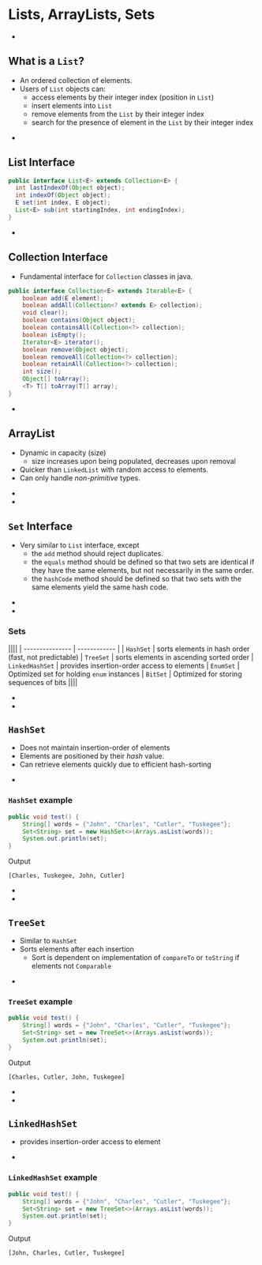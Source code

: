 # Lists, ArrayLists, Sets

-
## What is a `List`?
* An ordered collection of elements.
* Users of `List` objects can:
  * access elements by their integer index (position in `List`)
  * insert elements into `List`
  * remove elements from the `List` by their integer index
  * search for the presence of element in the `List` by their integer index


-
## List Interface
```java
public interface List<E> extends Collection<E> {
  int lastIndexOf(Object object);
  int indexOf(Object object);
  E set(int index, E object);
  List<E> sub(int startingIndex, int endingIndex);
}
```


-
## Collection Interface
* Fundamental interface for `Collection` classes in java.

```java
public interface Collection<E> extends Iterable<E> {
    boolean add(E element);
    boolean addAll(Collection<? extends E> collection);
    void clear();
    boolean contains(Object object);
    boolean containsAll(Collection<?> collection);
    boolean isEmpty();
    Iterator<E> iterator();
    boolean remove(Object object);
    boolean removeAll(Collection<?> collection);
    boolean retainAll(Collection<?> collection);
    int size();
    Object[] toArray();
    <T> T[] toArray(T[] array);
}
```



-
## ArrayList
* Dynamic in capacity (size)
  * size increases upon being populated, decreases upon removal
* Quicker than `LinkedList` with random access to elements.
* Can only handle _non-primitive_ types.




-
-
## `Set` Interface
* Very similar to `List` interface, except
	* the `add` method should reject duplicates.
	* the `equals` method should be defined so that two sets are identical if they have the same elements, but not necessarily in the same order.
	* the `hashCode` method should be defined so that two sets with the same elements yield the same hash code.


-
-
### Sets
||||
| --------------- | ------------ |
| `HashSet`         | sorts elements in hash order (fast, not predictable)
| `TreeSet`         | sorts elements in ascending sorted order
| `LinkedHashSet`   | provides insertion-order access to elements
| `EnumSet`         | Optimized set for holding `enum` instances
| `BitSet`          | Optimized for storing sequences of bits
||||




-
-
## `HashSet`
* Does not maintain insertion-order of elements
* Elements are positioned by their _hash_ value.
* Can retrieve elements quickly due to efficient hash-sorting



-
### `HashSet` example
```java
public void test() {
    String[] words = {"John", "Charles", "Cutler", "Tuskegee"};
    Set<String> set = new HashSet<>(Arrays.asList(words));
    System.out.println(set);
}
```

Output

```
[Charles, Tuskegee, John, Cutler]
```




-
-
## `TreeSet`
* Similar to `HashSet`
* Sorts elements after each insertion
  * Sort is dependent on implementation of `compareTo` or `toString` if elements not `Comparable`









-
### `TreeSet` example

```java
public void test() {
    String[] words = {"John", "Charles", "Cutler", "Tuskegee"};
    Set<String> set = new TreeSet<>(Arrays.asList(words));
    System.out.println(set);
}
```

Output
```
[Charles, Cutler, John, Tuskegee]
```







-
-
## `LinkedHashSet`
* provides insertion-order access to element


-
### `LinkedHashSet` example

```java
public void test() {
    String[] words = {"John", "Charles", "Cutler", "Tuskegee"};
    Set<String> set = new TreeSet<>(Arrays.asList(words));
    System.out.println(set);
}
```

Output
```
[John, Charles, Cutler, Tuskegee]
```
